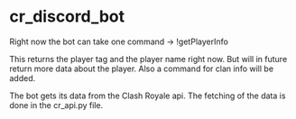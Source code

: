 # cr_discord_bot
Right now the bot can take one command -> !getPlayerInfo <player tag>

This returns the player tag and the player name right now. But will in future return more data about the player. Also a command for clan info will be added.

The bot gets its data from the Clash Royale api. The fetching of the data is done in the cr_api.py file.